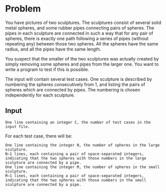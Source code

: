 # Problem

You have pictures of two sculptures. The sculptures consist of several solid metal spheres, and some rubber pipes connecting pairs of spheres. The pipes in each sculpture are connected in such a way that for any pair of spheres, there is exactly one path following a series of pipes (without repeating any) between those two spheres. All the spheres have the same radius, and all the pipes have the same length.

You suspect that the smaller of the two sculptures was actually created by simply removing some spheres and pipes from the larger one. You want to write a program to test if this is possible.

The input will contain several test cases. One sculpture is described by numbering the spheres consecutively from 1, and listing the pairs of spheres which are connected by pipes. The numbering is chosen independently for each sculpture.

## Input

    One line containing an integer C, the number of test cases in the input file.

For each test case, there will be:

    One line containing the integer N, the number of spheres in the large sculpture.
    N−1 lines, each containing a pair of space-separated integers, indicating that the two spheres with those numbers in the large sculpture are connected by a pipe.
    One line containing the integer M, the number of spheres in the small sculpture.
    M−1 lines, each containing a pair of space-separated integers, indicating that the two spheres with those numbers in the small sculpture are connected by a pipe.
